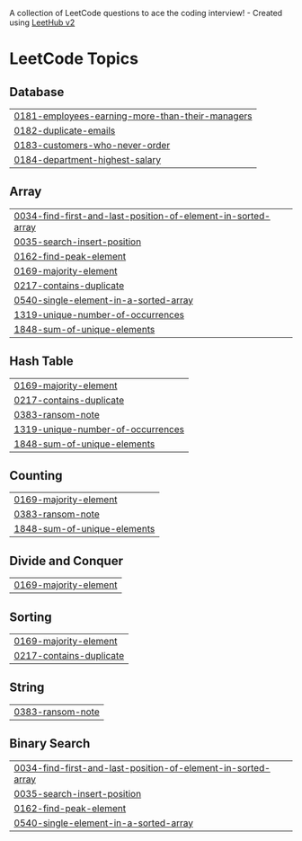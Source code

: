 A collection of LeetCode questions to ace the coding interview! - Created using [LeetHub v2](https://github.com/arunbhardwaj/LeetHub-2.0)
<!---LeetCode Topics Start-->
# LeetCode Topics
## Database
|  |
| ------- |
| [0181-employees-earning-more-than-their-managers](https://github.com/Rishab-xo/leetcode-problems/tree/master/0181-employees-earning-more-than-their-managers) |
| [0182-duplicate-emails](https://github.com/Rishab-xo/leetcode-problems/tree/master/0182-duplicate-emails) |
| [0183-customers-who-never-order](https://github.com/Rishab-xo/leetcode-problems/tree/master/0183-customers-who-never-order) |
| [0184-department-highest-salary](https://github.com/Rishab-xo/leetcode-problems/tree/master/0184-department-highest-salary) |
## Array
|  |
| ------- |
| [0034-find-first-and-last-position-of-element-in-sorted-array](https://github.com/Rishab-xo/leetcode-problems/tree/master/0034-find-first-and-last-position-of-element-in-sorted-array) |
| [0035-search-insert-position](https://github.com/Rishab-xo/leetcode-problems/tree/master/0035-search-insert-position) |
| [0162-find-peak-element](https://github.com/Rishab-xo/leetcode-problems/tree/master/0162-find-peak-element) |
| [0169-majority-element](https://github.com/Rishab-xo/leetcode-problems/tree/master/0169-majority-element) |
| [0217-contains-duplicate](https://github.com/Rishab-xo/leetcode-problems/tree/master/0217-contains-duplicate) |
| [0540-single-element-in-a-sorted-array](https://github.com/Rishab-xo/leetcode-problems/tree/master/0540-single-element-in-a-sorted-array) |
| [1319-unique-number-of-occurrences](https://github.com/Rishab-xo/leetcode-problems/tree/master/1319-unique-number-of-occurrences) |
| [1848-sum-of-unique-elements](https://github.com/Rishab-xo/leetcode-problems/tree/master/1848-sum-of-unique-elements) |
## Hash Table
|  |
| ------- |
| [0169-majority-element](https://github.com/Rishab-xo/leetcode-problems/tree/master/0169-majority-element) |
| [0217-contains-duplicate](https://github.com/Rishab-xo/leetcode-problems/tree/master/0217-contains-duplicate) |
| [0383-ransom-note](https://github.com/Rishab-xo/leetcode-problems/tree/master/0383-ransom-note) |
| [1319-unique-number-of-occurrences](https://github.com/Rishab-xo/leetcode-problems/tree/master/1319-unique-number-of-occurrences) |
| [1848-sum-of-unique-elements](https://github.com/Rishab-xo/leetcode-problems/tree/master/1848-sum-of-unique-elements) |
## Counting
|  |
| ------- |
| [0169-majority-element](https://github.com/Rishab-xo/leetcode-problems/tree/master/0169-majority-element) |
| [0383-ransom-note](https://github.com/Rishab-xo/leetcode-problems/tree/master/0383-ransom-note) |
| [1848-sum-of-unique-elements](https://github.com/Rishab-xo/leetcode-problems/tree/master/1848-sum-of-unique-elements) |
## Divide and Conquer
|  |
| ------- |
| [0169-majority-element](https://github.com/Rishab-xo/leetcode-problems/tree/master/0169-majority-element) |
## Sorting
|  |
| ------- |
| [0169-majority-element](https://github.com/Rishab-xo/leetcode-problems/tree/master/0169-majority-element) |
| [0217-contains-duplicate](https://github.com/Rishab-xo/leetcode-problems/tree/master/0217-contains-duplicate) |
## String
|  |
| ------- |
| [0383-ransom-note](https://github.com/Rishab-xo/leetcode-problems/tree/master/0383-ransom-note) |
## Binary Search
|  |
| ------- |
| [0034-find-first-and-last-position-of-element-in-sorted-array](https://github.com/Rishab-xo/leetcode-problems/tree/master/0034-find-first-and-last-position-of-element-in-sorted-array) |
| [0035-search-insert-position](https://github.com/Rishab-xo/leetcode-problems/tree/master/0035-search-insert-position) |
| [0162-find-peak-element](https://github.com/Rishab-xo/leetcode-problems/tree/master/0162-find-peak-element) |
| [0540-single-element-in-a-sorted-array](https://github.com/Rishab-xo/leetcode-problems/tree/master/0540-single-element-in-a-sorted-array) |
<!---LeetCode Topics End-->